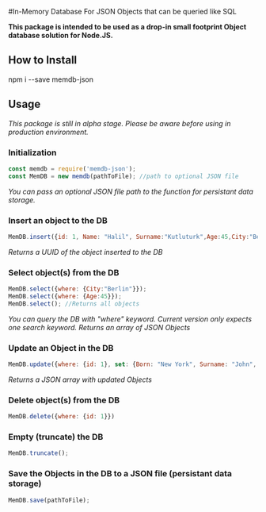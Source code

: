 #In-Memory Database For JSON Objects that can be queried like SQL

__This package is intended to be used as a drop-in small footprint Object database solution for Node.JS.__

## How to Install

npm i --save memdb-json

## Usage

*This package is still in alpha stage. Please be aware before using in production environment.*

### Initialization

```javascript
const memdb = require('memdb-json');
const MemDB = new memdb(pathToFile); //path to optional JSON file 
```
*You can pass an optional JSON file path to the function for persistant data storage.*

### Insert an object to the DB
````javascript
MemDB.insert({id: 1, Name: "Halil", Surname:"Kutluturk",Age:45,City:"Berlin",Country:"Germany"});
````
*Returns a UUID of the object inserted to the DB* 
### Select object(s) from the DB
````javascript
MemDB.select({where: {City:"Berlin"}});
MemDB.select({where: {Age:45}});
MemDB.select(); //Returns all objects
````
*You can query the DB with "where" keyword. Current version only expects one search keyword.*
*Returns an array of JSON Objects*
### Update an Object in the DB
````javascript
MemDB.update({where: {id: 1}, set: {Born: "New York", Surname: "John", Born: "1998-01-01"}});
````
*Returns a JSON array with updated Objects*
### Delete object(s) from the DB
````javascript
MemDB.delete({where: {id: 1}})
````
### Empty (truncate) the DB
````javascript
MemDB.truncate();
````
### Save the Objects in the DB to a JSON file (persistant data storage)
```javascript
MemDB.save(pathToFile);
```
